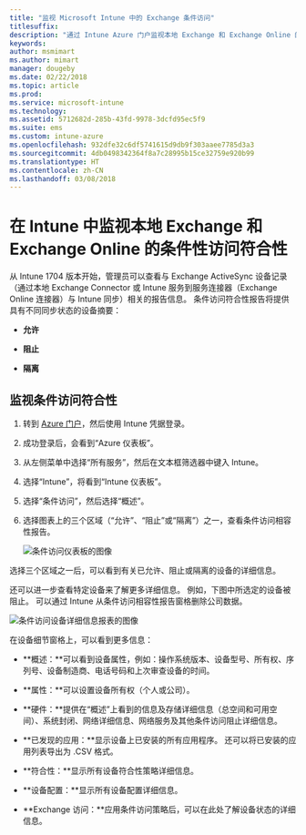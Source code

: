 ```yaml
---
title: "监视 Microsoft Intune 中的 Exchange 条件访问"
titlesuffix: 
description: "通过 Intune Azure 门户监视本地 Exchange 和 Exchange Online 的条件访问符合性。"
keywords: 
author: msmimart
ms.author: mimart
manager: dougeby
ms.date: 02/22/2018
ms.topic: article
ms.prod: 
ms.service: microsoft-intune
ms.technology: 
ms.assetid: 5712682d-285b-43fd-9978-3dcfd95ec5f9
ms.suite: ems
ms.custom: intune-azure
ms.openlocfilehash: 932dfe32c6df5741615d9db9f303aaee7785d3a3
ms.sourcegitcommit: 4db0498342364f8a7c28995b15ce32759e920b99
ms.translationtype: HT
ms.contentlocale: zh-CN
ms.lasthandoff: 03/08/2018
---
```

# <a name="monitor-conditional-access-compliance-for-on-premises-exchange-and-exchange-online-in-intune"></a>在 Intune 中监视本地 Exchange 和 Exchange Online 的条件性访问符合性

从 Intune 1704 版本开始，管理员可以查看与 Exchange ActiveSync 设备记录（通过本地 Exchange Connector 或 Intune 服务到服务连接器（Exchange Online 连接器）与 Intune 同步）相关的报告信息。 条件访问符合性报告将提供具有不同同步状态的设备摘要：

-   **允许**

-   **阻止**

-   **隔离**

## <a name="to-monitor-conditional-access-compliance"></a>监视条件访问符合性

1.  转到 [Azure 门户](https://portal.azure.com/)，然后使用 Intune 凭据登录。

2.  成功登录后，会看到“Azure 仪表板”。

3.  从左侧菜单中选择“所有服务”，然后在文本框筛选器中键入 Intune。

4.  选择“Intune”，将看到“Intune 仪表板”。

5.  选择“条件访问”，然后选择“概述”。

6.  选择图表上的三个区域（“允许”、“阻止”或“隔离”）之一，查看条件访问相容性报告。

    ![条件访问仪表板的图像](./media/CA-reporting-intune-1.png)

选择三个区域之一后，可以看到有关已允许、阻止或隔离的设备的详细信息。

还可以进一步查看特定设备来了解更多详细信息。 例如，下图中所选定的设备被阻止。 可以通过 Intune 从条件访问相容性报告窗格删除公司数据。

![条件访问设备详细信息报表的图像](./media/CA-reporting-intune-3.png)

在设备细节窗格上，可以看到更多信息：

-   **概述：**可以看到设备属性，例如：操作系统版本、设备型号、所有权、序列号、设备制造商、电话号码和上次审查设备的时间。

-   **属性：**可以设置设备所有权（个人或公司）。

-   **硬件：**提供在“概述”上看到的信息及存储详细信息（总空间和可用空间）、系统封闭、网络详细信息、网络服务及其他条件访问阻止详细信息。

-   **已发现的应用：**显示设备上已安装的所有应用程序。 还可以将已安装的应用列表导出为 .CSV 格式。

-   **符合性：**显示所有设备符合性策略详细信息。

-   **设备配置：**显示所有设备配置详细信息。

-   **Exchange 访问：**应用条件访问策略后，可以在此处了解设备状态的详细信息。
